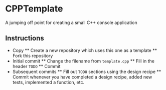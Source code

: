# CPPTemplate
A jumping off point for creating a small C++ console application

## Instructions
* Copy
** Create a new repository which uses this one as a template
** Fork this repository
* Initial commit
** Change the filename from `template.cpp`
** Fill in the header `TODO`
** Commit
* Subsequent commits
** Fill out `TODO` sections using the design recipe
** Commit whenever you have completed a design recipe, added new tests, implemented a function, etc.
